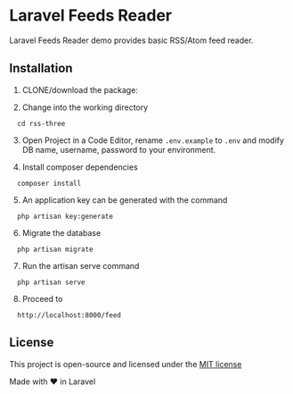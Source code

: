 Laravel Feeds Reader
======================

Laravel Feeds Reader demo provides basic RSS/Atom feed reader.

## Installation
1. CLONE/download the package:

2. Change into the working directory
```
  cd rss-three
```
3. Open Project in a Code Editor, rename `.env.example` to `.env` and modify DB name, username, password to your environment.

4. Install composer dependencies
```
  composer install
```
5. An application key can be generated with the command
```
  php artisan key:generate
```
6. Migrate the database
```
  php artisan migrate
```
7. Run the artisan serve command
```
  php artisan serve
```
8. Proceed to
```
  http://localhost:8000/feed
```

## License
This project is open-source and licensed under the [MIT license](http://opensource.org/licenses/MIT)

Made with &#10084; in Laravel
